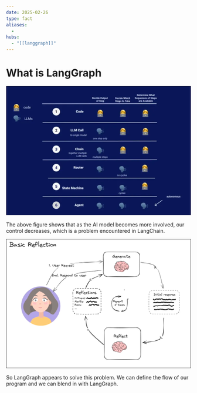 ```yaml
---
date: 2025-02-26
type: fact
aliases:
  -
hubs:
  - "[[langgraph]]"
---
```


# What is LangGraph

![freedom-of-diff-level.png](../assets/imgs/freedom-of-diff-level.png)

The above figure shows that as the AI model becomes more involved, our control decreases, which is a problem encountered in LangChain.

![basic-relfect-diagram.png](../assets/imgs/basic-relfect-diagram.png)

So LangGraph appears to solve this problem. We can define the flow of our program and we can blend in with LangGraph.

